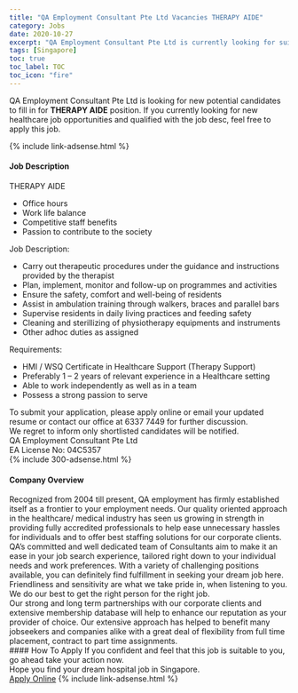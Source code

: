 ```yaml
---
title: "QA Employment Consultant Pte Ltd Vacancies THERAPY AIDE" 
category: Jobs 
date: 2020-10-27 
excerpt: "QA Employment Consultant Pte Ltd is currently looking for suitable person to fill in the THERAPY AIDE which positioned at Singapore" 
tags: [Singapore] 
toc: true 
toc_label: TOC 
toc_icon: "fire" 
--- 
```


<p>QA Employment Consultant Pte Ltd is looking for new potential candidates to fill in for <b>THERAPY AIDE</b> position. If you currently looking for new healthcare job opportunities and qualified with the job desc, feel free to apply this job.
</p>{% include link-adsense.html %} 
<div><div><h4>Job Description</h4></div><div><div><span><div><div>THERAPY AIDE</div><ul><li>Office hours&#160;</li><li>Work life balance&#160;</li><li>Competitive staff benefits&#160;</li><li>Passion to contribute to the society</li></ul><div>Job Description:&#160;</div><ul><li>Carry out therapeutic procedures under the guidance and instructions provided by the therapist</li><li>Plan, implement, monitor and follow-up on programmes and activities</li><li>Ensure the safety, comfort and well-being of residents</li><li>Assist in ambulation training through walkers, braces and parallel bars</li><li>Supervise residents in daily living practices and feeding safety</li><li>Cleaning and sterillizing of physiotherapy equipments and instruments</li><li>Other adhoc duties as assigned</li></ul><div>Requirements:&#160;</div><ul><li>HMI / WSQ Certificate in Healthcare Support (Therapy Support)</li><li>Preferably 1 &#8211; 2 years of relevant experience in a Healthcare setting</li><li>Able to work independently as well as in a team</li><li>Possess a strong passion to serve</li></ul><div><div>To submit your application, please apply online or email your updated resume or contact our office at 6337 7449 for further discussion.</div><div>We regret to inform only shortlisted candidates will be notified.</div><div>QA Employment Consultant Pte Ltd<br>EA License No: 04C5357</div></div></div></span></div></div></div> 
{% include 300-adsense.html %} 
<div><div><h4>Company Overview</h4></div><div><div><span><div><div>Recognized from 2004 till present, QA employment has firmly established itself as a frontier to your employment needs. Our quality oriented approach in the healthcare/ medical industry has seen us growing in strength in providing fully accredited professionals to help ease unnecessary hassles for individuals and to offer best staffing solutions for our corporate clients.</div><div>QA&#8217;s committed and well dedicated team of Consultants aim to make it an ease in your job search experience, tailored right down to your individual needs and work preferences. With a variety of challenging positions available, you can definitely find fulfillment in seeking your dream job here. Friendliness and sensitivity are what we take pride in, when listening to you. We do our best to get the right person for the right job.</div><div>Our strong and long term partnerships with our corporate clients and extensive membership database will help to enhance our reputation as your provider of choice. Our extensive approach has helped to benefit many jobseekers and companies alike with a great deal of flexibility from full time placement, contract to part time assignments.</div></div></span></div></div></div> 
#### How To Apply 
If you confident and feel that this job is suitable to you, go ahead take your action now. <br/> 
Hope you find your dream hospital job in Singapore. <br/> 
<a href="https://www.jobstreet.com.my/en/job/therapy-aide-8165677/origin/sg?jobId=jobstreet-sg-job-8165677" class="btn btn--warning" target="_blank" rel="nofollow noopenner">Apply Online</a> 
{% include link-adsense.html %} 